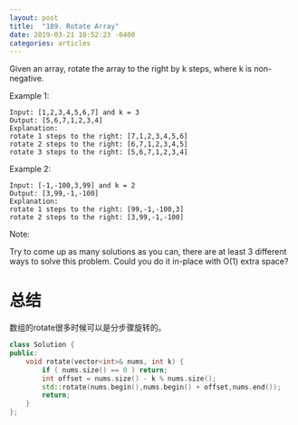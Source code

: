 ```yaml
---
layout: post
title:  "189. Rotate Array"
date: 2019-03-21 10:52:23 -0400
categories: articles
---
```

Given an array, rotate the array to the right by k steps, where k is non-negative.

Example 1:
```
Input: [1,2,3,4,5,6,7] and k = 3
Output: [5,6,7,1,2,3,4]
Explanation:
rotate 1 steps to the right: [7,1,2,3,4,5,6]
rotate 2 steps to the right: [6,7,1,2,3,4,5]
rotate 3 steps to the right: [5,6,7,1,2,3,4]
```
Example 2:
```
Input: [-1,-100,3,99] and k = 2
Output: [3,99,-1,-100]
Explanation: 
rotate 1 steps to the right: [99,-1,-100,3]
rotate 2 steps to the right: [3,99,-1,-100]
```
Note:

Try to come up as many solutions as you can, there are at least 3 different ways to solve this problem.
Could you do it in-place with O(1) extra space?

# 总结
数组的rotate很多时候可以是分步骤旋转的。

```c++
class Solution {
public:
    void rotate(vector<int>& nums, int k) {
        if ( nums.size() == 0 ) return;
        int offset = nums.size() - k % nums.size();
        std::rotate(nums.begin(),nums.begin() + offset,nums.end());
        return;
    }
};
```


